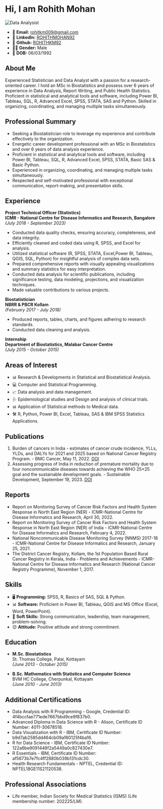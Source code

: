 # Hi, I am Rohith Mohan

![Data Analysist](https://github.com/ROHITHKM92/Power-BI-PROJECT-1/assets/87298902/40fa5535-2989-42e8-a63a-5275e50fe4a9)


- 📧 **Email:** rohitkm009@gmail.com
- 🔗 **LinkedIn:** [ROHITHMOHAN92](https://www.linkedin.com/in/rohithmohan92)
- 🐙 **Github:** [ROHITHKM92](https://github.com/ROHITHKM92)
- 👨‍💼 **Gender:** Male
- 📅 **DOB:** 06/03/1992

## About Me
Experienced Statistician and Data Analyst with a passion for a research-oriented career. I hold an MSc in Biostatistics and possess over 6 years of experience in Data Analysis, Report Writing, and Public Health Statistics. Proficient in statistical and analytical tools and software, including  Power BI, Tableau, SQL, R, Advanced Excel, SPSS, STATA, SAS and Python. Skilled in organizing, coordinating, and managing multiple tasks simultaneously.

## Professional Summary
- Seeking a Biostatistician role to leverage my experience and contribute effectively to the organization.
- Energetic career development professional with an MSc in Biostatistics and over 6 years of data analysis experience.
- Proficient in statistical and analytical tools and software, including Power BI, Tableau, SQL, R, Advanced Excel, SPSS, STATA, Basic SAS & Basic Python.
- Experienced in organizing, coordinating, and managing multiple tasks simultaneously.
- Respected and self-motivated professional with exceptional communication, report-making, and presentation skills.

## Experience
**Project Technical Officer (Statistics)**  
**ICMR - National Centre for Disease Informatics and Research, Bangalore**  
*(July 2018 - September 2023)*
- Conducted data quality checks, ensuring accuracy, completeness, and data integrity.
- Efficiently cleaned and coded data using R, SPSS, and Excel for analysis.
- Utilized statistical software (R, SPSS, STATA, Excel,Power BI, Tableau, QGIS, SQL, Python) for insightful analysis of complex data sets.
- Prepared comprehensive reports with visually appealing visualizations and summary statistics for easy interpretation.
- Conducted data analysis for scientific publications, including significance testing, data modeling, projections, and visualization techniques.
- Made valuable contributions to various projects.

**Biostatistician**  
**NBRR & PBCR Kollam**  
*(February 2017 - July 2018)*
- Produced reports, tables, charts, and figures adhering to research standards.
- Conducted data cleaning and analysis.

**Internship**  
**Department of Biostatistics, Malabar Cancer Centre**  
*(July 2015 - October 2015)*

## Areas of Interest
- 📊 Research & Developments in Statistical and Biostatistical Analysis.
- 💻 Computer and Statistical Programming.
- 📈 Data analysis and data management.
- 🩺 Epidemiological studies and Design and analysis of clinical trials.
- 📊 Application of Statistical methods to Medical data.
- 🛠️ R, Python, Power BI, Excel, Tableau, SAS & IBM SPSS Statistics Applications.

## Publications
1. Burden of cancers in India - estimates of cancer crude incidence, YLLs, YLDs, and DALYs for 2021 and 2025 based on National Cancer Registry Program. - BMC Cancer, May 11, 2022. [DOI](https://doi.org/10.1186/s12885-022-09578-1)
2. Assessing progress of India in reduction of premature mortality due to four noncommunicable diseases towards achieving the WHO 25×25 goal and the sustainable development goals. - Sustainable Development, September 19, 2023. [DOI](https://doi.org/10.1002/sd.2761)

## Reports
- Report on Monitoring Survey of Cancer Risk Factors and Health System Response in North East Region (NER) - ICMR-National Centre for Disease Informatics and Research, April 30, 2022.
- Report on Monitoring Survey of Cancer Risk Factors and Health System Response in North East Region (NER) of India - ICMR-National Centre for Disease Informatics and Research, February 4, 2022.
- National Noncommunicable Disease Monitoring Survey (NNMS) 2017-18 - ICMR-National Centre for Disease Informatics and Research, January 25, 2021.
- The District Cancer Registry, Kollam, the 1st Population Based Rural Cancer Registry in Kerala, India - Problems and Achievements - ICMR-National Centre for Disease Informatics and Research (National Cancer Registry Programme), November 1, 2017.

## Skills
- 🖥️ **Programming:** SPSS, R, Basics of SAS, SQL & Python.
- 📊 **Software:** Proficient in Power BI, Tableau, QGIS and MS Office (Excel, Word, PowerPoint).
- 💬 **Soft Skills:** Strong communication, leadership, team management, problem-solving.
- 😊 **Attitude:** Positive attitude and strong commitment.

## Education
- **M.Sc. Biostatistics**  
St. Thomas College, Palai, Kottayam  
*(June 2013 - October 2015)*

- **B.Sc. Mathematics with Statistics and Computer Science**  
BVM HC College, Cherpunkal, Kottayam  
*(June 2010 - June 2013)*

## Additional Certifications
- Data Analysis with R Programming - Google, Credential ID: 4f4bccfae771ede7667bbd9ce9f837b0.
- Advanced Diploma in Data Science with R - Alison, Certificate ID Number: 4011-30678518.
- Data Visualization with R - IBM, Certificate ID Number: b9d7ab2585dd464cb09a160125f4ba16.
- R for Data Science - IBM, Certificate ID Number: 122a6be9091448f2a5449a0c827430e7.
- R Essentials - IBM, Certificate ID Number: af5673b7e7fc4ff2880b039b131cdc30.
- Health Research Fundamentals - NPTEL, Credential ID: NPTEL18GE11S21120538.

## Professional Associations
- Life member, Indian Society for Medical Statistics (ISMS) (Life membership number: 202225/LM).
